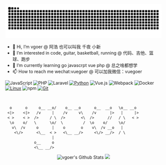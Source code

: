 <picture>
  <source media="(prefers-color-scheme: dark)" srcset="https://raw.githubusercontent.com/vgoer/vgoer/output/github-contribution-grid-snake-dark.svg">
  <source media="(prefers-color-scheme: light)" srcset="https://raw.githubusercontent.com/vgoer/vgoer/output/github-contribution-grid-snake.svg">
  <img alt="github contribution grid snake animation" src="https://raw.githubusercontent.com/vgoer/vgoer/output/github-contribution-grid-snake.svg">
</picture>


- 👋 Hi, I’m vgoer @ 阿浩 也可以叫我 千夜 小新
- 👀 I’m interested in code, guitar, basketball, running @ 代码、吉他、篮球、跑步
- 🌱 I’m currently learning go javascrpt vue php @ 总之啥都想学
- 📫 How to reach me wechat:vuegoer @ 可以加我微信：vuegoer

<!-- ![.NET](https://img.shields.io/badge/.NET-512BD4?style=flat-square&logo=C-Sharp&logoColor=ffffff) -->
<!-- ![Java](https://img.shields.io/badge/-Java-007396?style=flat-square&logo=java&logoColor=ffffff) -->
![JavaScript](https://img.shields.io/badge/JavaScript-F7DF1E?style=flat-square&logo=JavaScript&logoColor=ffffff)
![PHP](https://img.shields.io/badge/-php-007396?style=flat-square&logo=php&logoColor=ffffff)
![Laravel](https://img.shields.io/badge/-laravel-007396?style=flat-square&logo=laravel&logoColor=ffffff)
[![Python](https://img.shields.io/badge/-Python-3776AB?style=flat-square&logo=python&logoColor=ffffff)](https://www.python.org/)
![Vue.js](https://img.shields.io/badge/-Vue.js-4FC08D?style=flat-square&logo=Vue.js&logoColor=ffffff)
![Webpack](https://img.shields.io/badge/-Webpack-8DD6F9?style=flat-square&logo=webpack&logoColor=ffffff)
![Docker](https://img.shields.io/badge/Docker-2496ED?style=flat-square&logo=docker&logoColor=ffffff)
[![Linux](https://img.shields.io/badge/-Linux-333333?style=flat-square&logo=linux&logoColor=white)](https://www.linuxfoundation.org/)
![npm](https://img.shields.io/badge/-NPM-CB3837?style=flat-square&logo=npm&logoColor=white)
[![Git](https://img.shields.io/badge/-Git-f05032?style=flat-square&logo=git&logoColor=white)](https://git-scm.com/)


<!---
vgoer/vgoer is a ✨ special ✨ repository because its `README.md` (this file) appears on your GitHub profile.
You can click the Preview link to take a look at your changes.
--->

```

                                                             
  o      o     o__ __o/    o__ __o      o__  __o   \o__ __o  
 <|>    <|>   /v     |    /v     v\    /v      |>   |     |> 
 < >    < >  />     / \  />       <\  />      //   / \   < > 
  \o    o/   \      \o/  \         /  \o    o/     \o/       
   v\  /v     o      |    o       o    v\  /v __o   |        
    <\/>      <\__  < >   <\__ __/>     <\/> __/>  / \       
                     |                                       
             o__     o                                       
             <\__ __/>                                       

```
<p align="center">
<img alt="vgoer's Github Stats" src="https://github-readme-stats.vercel.app/api?username=vgoer&show_icons=true&include_all_commits=true&hide_border=true" />
<!-- <img alt="profile pic" width="195px" src="https://avatars2.githubusercontent.com/u/26059688?s=460&u=d41b000a62eab50d000c3da604d151cec27bd850&v=4" />  -->
<img src="https://github-readme-stats.anuraghazra1.vercel.app/api/top-langs/?username=vgoer&hide=ruby,perl&hide_border=true" /> 
</p>



